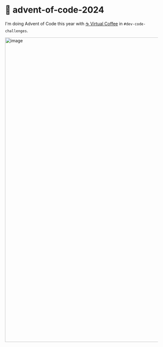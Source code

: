 # 🎄 advent-of-code-2024

I'm doing Advent of Code this year with [☕️ Virtual Coffee](https://virtualcoffee.io) in `#dev-code-challenges`.

<img width="1004" alt="image" src="https://github.com/user-attachments/assets/1d18742c-3ab5-4916-bafc-39b9ade9a43c" />

